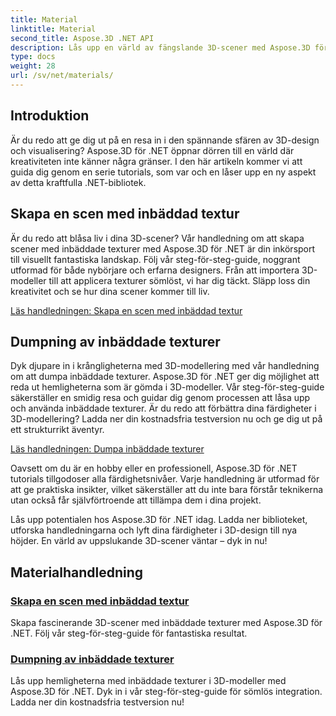 ```yaml
---
title: Material
linktitle: Material
second_title: Aspose.3D .NET API
description: Lås upp en värld av fängslande 3D-scener med Aspose.3D för .NET-tutorials. Lär dig att skapa fantastiska scener och utforska inbäddade texturer utan ansträngning.
type: docs
weight: 28
url: /sv/net/materials/
---
```

## Introduktion

Är du redo att ge dig ut på en resa in i den spännande sfären av 3D-design och visualisering? Aspose.3D för .NET öppnar dörren till en värld där kreativiteten inte känner några gränser. I den här artikeln kommer vi att guida dig genom en serie tutorials, som var och en låser upp en ny aspekt av detta kraftfulla .NET-bibliotek.

## Skapa en scen med inbäddad textur

Är du redo att blåsa liv i dina 3D-scener? Vår handledning om att skapa scener med inbäddade texturer med Aspose.3D för .NET är din inkörsport till visuellt fantastiska landskap. Följ vår steg-för-steg-guide, noggrant utformad för både nybörjare och erfarna designers. Från att importera 3D-modeller till att applicera texturer sömlöst, vi har dig täckt. Släpp loss din kreativitet och se hur dina scener kommer till liv.

[Läs handledningen: Skapa en scen med inbäddad textur](./create-scene-embedded-texture/)

## Dumpning av inbäddade texturer

Dyk djupare in i krångligheterna med 3D-modellering med vår handledning om att dumpa inbäddade texturer. Aspose.3D för .NET ger dig möjlighet att reda ut hemligheterna som är gömda i 3D-modeller. Vår steg-för-steg-guide säkerställer en smidig resa och guidar dig genom processen att låsa upp och använda inbäddade texturer. Är du redo att förbättra dina färdigheter i 3D-modellering? Ladda ner din kostnadsfria testversion nu och ge dig ut på ett strukturrikt äventyr.

[Läs handledningen: Dumpa inbäddade texturer](./dump-embedded-textures/)

Oavsett om du är en hobby eller en professionell, Aspose.3D för .NET tutorials tillgodoser alla färdighetsnivåer. Varje handledning är utformad för att ge praktiska insikter, vilket säkerställer att du inte bara förstår teknikerna utan också får självförtroende att tillämpa dem i dina projekt.

Lås upp potentialen hos Aspose.3D för .NET idag. Ladda ner biblioteket, utforska handledningarna och lyft dina färdigheter i 3D-design till nya höjder. En värld av uppslukande 3D-scener väntar – dyk in nu!
## Materialhandledning
### [Skapa en scen med inbäddad textur](./create-scene-embedded-texture/)
Skapa fascinerande 3D-scener med inbäddade texturer med Aspose.3D för .NET. Följ vår steg-för-steg-guide för fantastiska resultat.
### [Dumpning av inbäddade texturer](./dump-embedded-textures/)
Lås upp hemligheterna med inbäddade texturer i 3D-modeller med Aspose.3D för .NET. Dyk in i vår steg-för-steg-guide för sömlös integration. Ladda ner din kostnadsfria testversion nu!